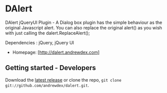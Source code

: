 DAlert
======

DAlert jQueryUI Plugin - A Dialog box plugin has the simple behaviour as the original Javascript alert. You can also replace the original alert() as you wish with just calling the dalert.ReplaceAlert();

Dependencies : jQuery, jQuery UI



* Homepage: [http://dalert.andrewdex.com]

## Getting started - Developers

Download the [latest release](https://github.com/andrewdex/dalert/master) or clone the repo, `git clone git://github.com/andrewdex/dalert.git`.

